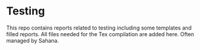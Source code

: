 # Testing
This repo contains reports related to testing including some templates and filled reports.
All files needed for the Tex compilation are added here.
Often managed by Sahana.

